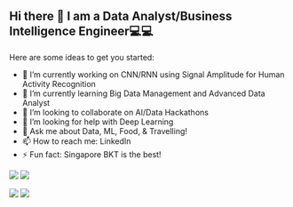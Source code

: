 ## Hi there 👋 I am a Data Analyst/Business Intelligence Engineer💻💻


Here are some ideas to get you started:

- 🔭 I’m currently working on CNN/RNN using Signal Amplitude for Human Activity Recognition
- 🌱 I’m currently learning Big Data Management and Advanced Data Analyst
- 👯 I’m looking to collaborate on AI/Data Hackathons
- 🤔 I’m looking for help with Deep Learning
- 💬 Ask me about Data, ML, Food, & Travelling!
- 📫 How to reach me: LinkedIn
- ⚡ Fun fact: Singapore BKT is the best!

![](https://raw.githubusercontent.com/jessicangelinet/github-stats/master/generated/overview.svg#gh-dark-mode-only)
![](https://raw.githubusercontent.com/jessicangelinet/github-stats/master/generated/overview.svg#gh-light-mode-only)


![](https://raw.githubusercontent.com/jessicangelinet/github-stats/master/generated/languages.svg#gh-dark-mode-only)
![](https://raw.githubusercontent.com/jessicangelinet/github-stats/master/generated/languages.svg#gh-light-mode-only)
